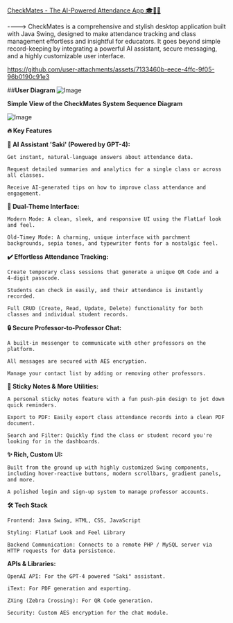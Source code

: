 <ins>CheckMates - The AI-Powered Attendance App 🎓🤖✨</ins>

----> CheckMates is a comprehensive and stylish desktop application built with Java Swing, designed to make attendance tracking and class management effortless and insightful for educators. It goes beyond simple record-keeping by integrating       a powerful AI assistant, secure messaging, and a highly customizable user interface.
 
https://github.com/user-attachments/assets/7133460b-eece-4ffc-9f05-96b0190c91e3

##**User Diagram**
![Image](https://github.com/user-attachments/assets/c521cb67-5b1d-4b2a-b84b-943573cff14f)

**Simple View of the CheckMates System Sequence Diagram**

![Image](https://github.com/user-attachments/assets/3a7c31f6-aa13-41ec-b676-a87b28a723ab)

**🔥 Key Features**

**🤖 AI Assistant 'Saki' (Powered by GPT-4):**

    Get instant, natural-language answers about attendance data.
    
    Request detailed summaries and analytics for a single class or across all classes.
    
    Receive AI-generated tips on how to improve class attendance and engagement.

**🎨 Dual-Theme Interface:**

    Modern Mode: A clean, sleek, and responsive UI using the FlatLaf look and feel.
    
    Old-Timey Mode: A charming, unique interface with parchment backgrounds, sepia tones, and typewriter fonts for a nostalgic feel.

**✔️ Effortless Attendance Tracking:**

    Create temporary class sessions that generate a unique QR Code and a 4-digit passcode.
    
    Students can check in easily, and their attendance is instantly recorded.

    Full CRUD (Create, Read, Update, Delete) functionality for both classes and individual student records.

**🔒 Secure Professor-to-Professor Chat:**

    A built-in messenger to communicate with other professors on the platform.
    
    All messages are secured with AES encryption.
    
    Manage your contact list by adding or removing other professors.

**📝 Sticky Notes & More Utilities:**

    A personal sticky notes feature with a fun push-pin design to jot down quick reminders.
    
    Export to PDF: Easily export class attendance records into a clean PDF document.
    
    Search and Filter: Quickly find the class or student record you're looking for in the dashboards.

**✨ Rich, Custom UI:**

    Built from the ground up with highly customized Swing components, including hover-reactive buttons, modern scrollbars, gradient panels, and more.
    
    A polished login and sign-up system to manage professor accounts.

**🛠️ Tech Stack**

    Frontend: Java Swing, HTML, CSS, JavaScript
    
    Styling: FlatLaf Look and Feel Library
    
    Backend Communication: Connects to a remote PHP / MySQL server via HTTP requests for data persistence.

**APIs & Libraries:**

    OpenAI API: For the GPT-4 powered "Saki" assistant.
    
    iText: For PDF generation and exporting.
    
    ZXing (Zebra Crossing): For QR Code generation.
    
    Security: Custom AES encryption for the chat module.


